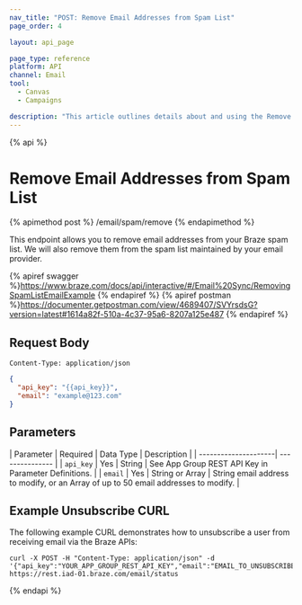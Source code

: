 ```yaml
---
nav_title: "POST: Remove Email Addresses from Spam List"
page_order: 4

layout: api_page

page_type: reference
platform: API
channel: Email
tool:
  - Canvas
  - Campaigns

description: "This article outlines details about and using the Remove Email Addresses from the Spam List Braze endpoint."
---
```

{% api %}
# Remove Email Addresses from Spam List
{% apimethod post %}
/email/spam/remove
{% endapimethod %}

This endpoint allows you to remove email addresses from your Braze spam list. We will also remove them from the spam list maintained by your email provider.

{% apiref swagger %}https://www.braze.com/docs/api/interactive/#/Email%20Sync/RemovingSpamListEmailExample {% endapiref %}
{% apiref postman %}https://documenter.getpostman.com/view/4689407/SVYrsdsG?version=latest#1614a82f-510a-4c37-95a6-8207a125e487 {% endapiref %}

## Request Body

`Content-Type: application/json`

```json
{
  "api_key": "{{api_key}}",
  "email": "example@123.com"
}
```

## Parameters

| Parameter | Required | Data Type | Description |
| ---------------------| --------------- |
| `api_key` | Yes | String | See App Group REST API Key in Parameter Definitions. |
| `email` | Yes | String or Array | String email address to modify, or an Array of up to 50 email addresses to modify. |

## Example Unsubscribe CURL

The following example CURL demonstrates how to unsubscribe a user from receiving email via the Braze APIs:

```
curl -X POST -H "Content-Type: application/json" -d '{"api_key":"YOUR_APP_GROUP_REST_API_KEY","email":"EMAIL_TO_UNSUBSCRIBE","subscription_state":"unsubscribed"}' https://rest.iad-01.braze.com/email/status
```
{% endapi %}
